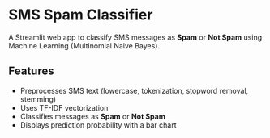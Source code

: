 # SMS Spam Classifier

A Streamlit web app to classify SMS messages as **Spam** or **Not Spam** using Machine Learning (Multinomial Naive Bayes).

## Features

- Preprocesses SMS text (lowercase, tokenization, stopword removal, stemming)  
- Uses TF-IDF vectorization  
- Classifies messages as **Spam** or **Not Spam**  
- Displays prediction probability with a bar chart
